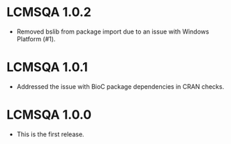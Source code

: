 # LCMSQA 1.0.2

* Removed bslib from package import due to an issue with Windows Platform (#1).

# LCMSQA 1.0.1

* Addressed the issue with BioC package dependencies in CRAN checks.

# LCMSQA 1.0.0

* This is the first release.
